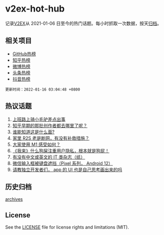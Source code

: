 # v2ex-hot-hub

 记录[V2EX](https://www.v2ex.com/)从 2021-01-06 日至今的热门话题。每小时抓取一次数据，按天[归档](archives)。
 
 ## 相关项目

- [GitHub热榜](https://github.com/lonnyzhang423/github-hot-hub)
- [知乎热榜](https://github.com/lonnyzhang423/zhihu-hot-hub)
- [微博热榜](https://github.com/lonnyzhang423/weibo-hot-hub)
- [头条热榜](https://github.com/lonnyzhang423/toutiao-hot-hub)
- [抖音热榜](https://github.com/lonnyzhang423/douyin-hot-hub)


 `更新时间：2022-01-16 03:04:48 +0800`

## 热议话题

1. [上班路上骑小毛驴差点出事](https://www.v2ex.com/t/828376)
1. [知乎早期的那批创作者都去哪里了呢？](https://www.v2ex.com/t/828425)
1. [谁能知道这是什么面?](https://www.v2ex.com/t/828427)
1. [家里 R2S 老是断网，有没有补救措施？](https://www.v2ex.com/t/828450)
1. [大家使用 M1 感受如何？](https://www.v2ex.com/t/828420)
1. [《我来》什么狗屎注重用户隐私，根本就是狗屁！](https://www.v2ex.com/t/828503)
1. [有没有中文或英文的 IT 类杂志（纸）](https://www.v2ex.com/t/828383)
1. [微信输入框被键盘遮挡（Pixel 系列， Android 12）](https://www.v2ex.com/t/828401)
1. [请教独立开发者们， app 的 UI 也是自己思考画出来的吗](https://www.v2ex.com/t/828398)

## 历史归档

[archives](archives)

## License

See the [LICENSE](LICENSE) file for license rights and limitations (MIT).
